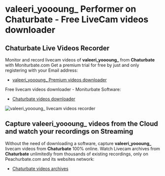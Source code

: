 # valeeri_yoooung_ Performer on Chaturbate - Free LiveCam videos downloader

## Chaturbate Live Videos Recorder

Monitor and record livecam videos of **valeeri_yoooung_** from **Chaturbate** with Moniturbate.com
Get a premium trial for free by just and only registering with your Email address:
* [valeeri_yoooung_ Premium videos downloader](https://moniturbate.com/request-demo-licence-key.html)

Free livecam videos downloader - Moniturbate Software:
* [Chaturbate videos downloader](https://moniturbate.com/moniturbate-download-software.html)

![valeeri_yoooung_ livecam videos recorder](https://peachurnet.com/templates/moniturbate-software.png)


## Capture valeeri_yoooung_ videos from the Cloud and watch your recordings on Streaming

Without the need of downloading a software, capture **valeeri_yoooung_** livecam videos from **Chaturbate** 100% online.
Watch Livecam archives from **Chaturbate** unlimitedly from thousands of existing recordings, only on Peachurbate.com and its websites network:
* [Chaturbate videos archives](https://peachurnet.com/)